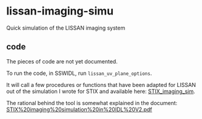 # lissan-imaging-simu
Quick simulation of the LISSAN imaging system

## code
The pieces of code are not yet documented.

To run the code, in SSWIDL, run `lissan_uv_plane_options`.

It will call a few procedures or functions that have been adapted for LISSAN out of the simulation I wrote for STIX and available here: [STIX_imaging_sim](https://github.com/somusset/STIX_imaging_sim).

The rational behind the tool is somewhat explained in the document: [STIX%20imaging%20simulation%20in%20IDL%20V2.pdf](https://github.com/somusset/STIX_imaging_sim/blob/master/doc/STIX%20imaging%20simulation%20in%20IDL%20V2.pdf)
